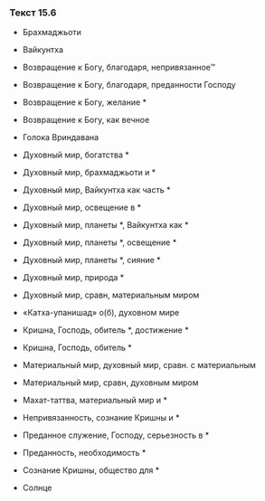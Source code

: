### Текст 15.6

- Брахмаджьоти

- Вайкунтха

- Возвращение к Богу, благодаря, непривязанное™

- Возвращение к Богу, благодаря, преданности Господу

- Возвращение к Богу, желание *

- Возвращение к Богу, как вечное

- Голока Вриндавана

- Духовный мир, богатства *

- Духовный мир, брахмаджьоти и *

- Духовный мир, Вайкунтха как часть *

- Духовный мир, освещение в *

- Духовный мир, планеты *, Вайкунтха как *

- Духовный мир, планеты *, освещение *

- Духовный мир, планеты *, сияние *

- Духовный мир, природа *

- Духовный мир, сравн, материальным миром

- «Катха-упанишад» о(б), духовном мире

- Кришна, Господь, обитель *, достижение *

- Кришна, Господь, обитель *

- Материальный мир, духовный мир, сравн. с материальным

- Материальный мир, сравн, духовным миром

- Махат-таттва, материальный мир и *

- Непривязанность, сознание Кришны и *

- Преданное служение, Господу, серьезность в *

- Преданность, необходимость *

- Сознание Кришны, общество для *

- Солнце
	
